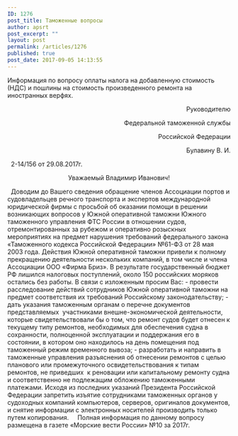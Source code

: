 ```yaml
---
ID: 1276
post_title: Таможенные вопросы
author: apsrt
post_excerpt: ""
layout: post
permalink: /articles/1276
published: true
post_date: 2017-09-05 14:13:55
---
```

Информация по вопросу оплаты налога на добавленную стоимость (НДС) и пошлины на стоимость произведенного ремонта на иностранных верфях.
&nbsp;
<p style="text-align: right;">Руководителю</p>
<p style="text-align: right;">Федеральной таможенной службы</p>
<p style="text-align: right;">Российской Федерации</p>
<p style="text-align: right;">Булавину В. И.</p>
&nbsp;
2-14/156 от 29.08.2017г.
&nbsp;
<p style="text-align: center;">Уважаемый Владимир Иванович!</p>
&nbsp;
Доводим до Вашего сведения обращение членов Ассоциации портов и судовладельцев речного транспорта и экспертов международной юридической фирмы с просьбой об оказании помощи в решении возникающих вопросов у Южной оперативной таможни Южного таможенного управления ФТС России в отношении судов, отремонтированных за рубежом и оперативно розыскных мероприятиях на предмет нарушения требований федерального закона «Таможенного кодекса Российской Федерации» №61-ФЗ от 28 мая 2003 года.
Действия Южной оперативной таможни привели к полному прекращению деятельности нескольких компаний, в том числе и члена Ассоциации ООО «Фирма Бриз». В результате государственный бюджет РФ лишился налоговых поступлений, около 150 российских моряков остались без работы.
В связи с изложенным просим Вас:
- провести расследование действий сотрудников Южной оперативной таможни на предмет соответствия их требований Российскому законодательству;
- дать указания таможенным органам о перечне документов представляемых  участниками внешне-экономической деятельности, которые свидетельствовали бы о том, что ремонт судов будет отнесен к текущему типу ремонтов, необходимых для обеспечения судна в сохранности, полноценной эксплуатации и поддержания его в состоянии, в котором оно находилось на день помещения под таможенный режим временного вывоза;
- разработать и направить в таможенные управления разъяснения об отнесении ремонтов с целью планового или промежуточного освидетельствования к типам ремонтов, не приведших  к реновации или капитальному ремонту судна и соответственно не подлежащим обложению таможенными платежами.
Исходя из последних указаний Президента Российской Федерации запретить изъятие сотрудниками таможенных органов у судоходных компаний компьютеров, серверов, оригиналов документов, и снятие информации с электронных носителей производить только путем копирования.
&nbsp;
&nbsp;
Полная информация по данному вопросу размещена в газете «Морские вести России» №10 за 2017г.